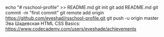 echo "# rsschool-profile" >> README.md
git init
git add README.md
git commit -m "first commit"
git remote add origin https://github.com/eveshad/rsschool-profile.git
git push -u origin master
Эва Шадевская HTML CSS Basics: https://www.codecademy.com/users/eveshade/achievements
